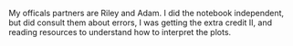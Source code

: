 My officals partners are Riley and Adam. I did the notebook independent, but did consult them about errors, I was getting 
the extra credit II, and reading resources to understand how to interpret the plots.
